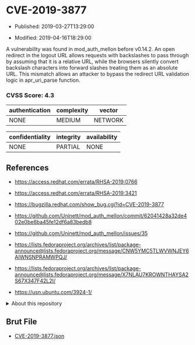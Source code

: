 # CVE-2019-3877

- Published: 2019-03-27T13:29:00

- Modified: 2019-04-16T18:29:00

A vulnerability was found in mod_auth_mellon before v0.14.2. An open redirect in the logout URL allows requests with backslashes to pass through by assuming that it is a relative URL, while the browsers silently convert backslash characters into forward slashes treating them as an absolute URL. This mismatch allows an attacker to bypass the redirect URL validation logic in apr_uri_parse function.

### CVSS Score: **4.3**

| authentication | complexity | vector |
| --- | --- | --- |
| NONE | MEDIUM | NETWORK |

| confidentiality | integrity | availability |
| --- | --- | --- |
| NONE | PARTIAL | NONE |

## References

* https://access.redhat.com/errata/RHSA-2019:0766

* https://access.redhat.com/errata/RHSA-2019:3421

* https://bugzilla.redhat.com/show_bug.cgi?id=CVE-2019-3877

* https://github.com/Uninett/mod_auth_mellon/commit/62041428a32de402e0be6ba45fe12df6a83bedb8

* https://github.com/Uninett/mod_auth_mellon/issues/35

* https://lists.fedoraproject.org/archives/list/package-announce@lists.fedoraproject.org/message/CNW5YMC5TLWVWNJEY6AIWNSNPRAMWPQJ/

* https://lists.fedoraproject.org/archives/list/package-announce@lists.fedoraproject.org/message/X7NLAU7KROWNTHAYSA2S67X347F42L2I/

* https://usn.ubuntu.com/3924-1/

<details>
<summary>About this repository</summary> 

  This repository is part of the project [Live Hack CVE](https://github.com/Live-Hack-CVE). Main website can be found [www.live-hack.org](https://www.live-hack.org) 
  
  Made by [Sn0wAlice](https://github.com/Sn0wAlice) for the people that care about security and need to have a feed of the latest CVEs. Hope you enjoy it, don't forget to star the repo and follow me on [Twitter](https://twitter.com/Sn0wAlice) and [Github](https://github.com/Sn0wAlice). And that is my [personnal website](https://www.alice-snow.me/)

  - [Home Page](https://github.com/Live-Hack-CVE)
  - [Framework](https://github.com/Live-Hack-CVE/cve-framework)
  - [CVE database](https://github.com/Live-Hack-CVE/full_database)
  - [Changelog](https://github.com/Live-Hack-CVE/Changelog)
</details>

## Brut File

* [CVE-2019-3877.json](https://raw.githubusercontent.com/Live-Hack-CVE/full_database/main/cves/2019/CVE-2019-3877.json)

